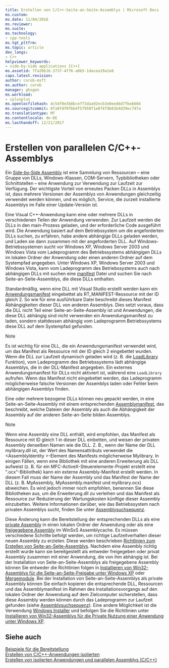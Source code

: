 ```yaml
---
title: Erstellen von C/C++-Seite-an-Seite-Assemblys | Microsoft Docs
ms.custom: 
ms.date: 11/04/2016
ms.reviewer: 
ms.suite: 
ms.technology:
- cpp-tools
ms.tgt_pltfrm: 
ms.topic: article
dev_langs:
- C++
helpviewer_keywords:
- side-by-side applications [C++]
ms.assetid: 7fa20b16-3737-4f76-a0b5-1dacea19a1e8
caps.latest.revision: 
author: corob-msft
ms.author: corob
manager: ghogen
ms.workload:
- cplusplus
ms.openlocfilehash: 4c54f0e3b8bceff3daa92ecb3e0ee46d7fbeb666
ms.sourcegitcommit: 8fa8fdf0fbb4f57950f1e8f4f9b81b4d39ec7d7a
ms.translationtype: MT
ms.contentlocale: de-DE
ms.lasthandoff: 12/21/2017
---
```

# <a name="building-cc-side-by-side-assemblies"></a>Erstellen von parallelen C/C++-Assemblys
Ein [Side-by-Side Assembly](http://msdn.microsoft.com/library/windows/desktop/ff951640) ist eine Sammlung von Ressourcen – eine Gruppe von DLLs, Windows-Klassen, COM-Servern, Typbibliotheken oder Schnittstellen – eine Anwendung zur Verwendung zur Laufzeit zur Verfügung. Der wichtigste Vorteil von erneutes Packen DLLs in Assemblys ist, dass mehrere Versionen der Assemblys von Anwendungen gleichzeitig verwendet werden können, und es möglich, Service, die zurzeit installierte Assemblys im Falle einer Update-Version ist.  
  
 Eine Visual C++-Anwendung kann eine oder mehrere DLLs in verschiedenen Teilen der Anwendung verwenden. Zur Laufzeit werden die DLLs in den main-Prozess geladen, und der erforderliche Code ausgeführt wird. Die Anwendung basiert auf dem Betriebssystem um die angeforderten DLLs suchen, zu erfahren, habe andere abhängige DLLs geladen werden, und Laden sie dann zusammen mit der angeforderten DLL. Auf Windows-Betriebssystemen sucht vor Windows XP, Windows Server 2003 und Windows Vista vom Ladeprogramm des Betriebssystems abhängigen DLLs im lokalen Ordner der Anwendung oder einen anderen Ordner auf dem Systempfad angegeben. Unter Windows XP, Windows Server 2003 und Windows Vista, kann vom Ladeprogramm des Betriebssystems auch nach abhängigen DLLs mit suchen eine [manifest](http://msdn.microsoft.com/library/windows/desktop/aa375365) Datei und suchen Sie nach Seite-an-Seite-Assemblys, die diese DLLs enthalten.  
  
 Standardmäßig, wenn eine DLL mit Visual Studio erstellt werden kann ein [Anwendungsmanifest](http://msdn.microsoft.com/library/windows/desktop/aa374191) eingebettet als RT_MANIFEST-Ressource mit der ID gleich 2. So wie für eine ausführbare Datei beschreibt dieses Manifest Abhängigkeiten dieser DLL von anderen Assemblys. Dies setzt voraus, dass die DLL nicht Teil einer Seite-an-Seite-Assembly ist und Anwendungen, die diese DLL abhängig sind nicht verwenden ein Anwendungsmanifest zu laden, sondern stattdessen abhängig vom Ladeprogramm Betriebssystems diese DLL auf dem Systempfad gefunden.  
  
> [!NOTE]
>  Es ist wichtig für eine DLL, die ein Anwendungsmanifest verwendet wird, um das Manifest als Ressource mit der ID gleich 2 eingebettet wurden. Wenn die DLL zur Laufzeit dynamisch geladen wird (z. B. die [LoadLibrary](http://msdn.microsoft.com/library/windows/desktop/ms684175) Funktion), vom Ladeprogramm des Betriebssystems lädt abhängige Assemblys, die in der DLL-Manifest angegeben. Ein externes Anwendungsmanifest für DLLs nicht aktiviert ist, während eine `LoadLibrary` aufrufen. Wenn das Manifest nicht eingebettet werden, das Ladeprogramm möglicherweise falsche Versionen der Assemblys laden oder Fehler beim abhängigen Assemblys finden.  
  
 Eine oder mehrere bezogene DLLs können neu gepackt werden, in eine Seite-an-Seite-Assembly mit einem entsprechenden [Assemblymanifest](http://msdn.microsoft.com/library/windows/desktop/aa374219), das beschreibt, welche Dateien der Assembly als auch die Abhängigkeit der Assembly auf der anderen Seite-an-Seite bilden Assemblys.  
  
> [!NOTE]
>  Wenn eine Assembly eine DLL enthält, wird empfohlen, das Manifest als Ressource mit ID gleich 1 in dieser DLL einbetten, und weisen der privaten Assembly denselben Namen wie die DLL. Z. B., wenn der Name der DLL mylibrary.dll ist, der Wert des Namensattributs verwendet die \<AssemblyIdentity >-Element des Manifests möglicherweise Mylibrary. In einigen Fällen, wenn eine Bibliothek mit eine anderen Erweiterung als DLL aufweist (z. B. für ein MFC-ActiveX-Steuerelemente-Projekt erstellt eine ".ocx"-Bibliothek) kann ein externe Assembly-Manifest erstellt werden. In diesem Fall muss der Name der Assembly und das Manifest der Name der DLL (z. B. MyAssembly, MyAssembly.manifest und mylibrary.ocx) abweichen. Es wird jedoch immer noch empfohlen, benennen Sie diese Bibliotheken aus, um die Erweiterung.dll zu verleihen und das Manifest als Ressource zur Reduzierung der Wartungskosten künftige dieser Assembly einzubetten. Weitere Informationen darüber, wie das Betriebssystem nach privaten Assemblys sucht, finden Sie unter [Assemblysuchsequenz](http://msdn.microsoft.com/library/windows/desktop/aa374224).  
  
 Diese Änderung kann die Bereitstellung der entsprechenden DLLs als eine [private Assembly](http://msdn.microsoft.com/library/windows/desktop/aa370850) in einen lokalen Ordner der Anwendung oder als eine [freigegebene Assembly](http://msdn.microsoft.com/library/windows/desktop/aa371839) im WinSxS Assemblycache. Es müssen verschiedene Schritte befolgt werden, um richtige Laufzeitverhalten dieser neuen Assembly zu erzielen. Diese werden beschrieben [Richtlinien zum Erstellen von Seite-an-Seite-Assemblys](http://msdn.microsoft.com/library/windows/desktop/aa375155). Nachdem eine Assembly richtig erstellt wurde kann sie bereitgestellt als entweder freigegeben oder privat Assembly zusammen mit einer Anwendung, die von ihm abhängig ist. Bei der Installation von Seite-an-Seite-Assemblys als freigegebene Assembly können Sie entweder die Richtlinien folgen in [Installieren von Win32-Assemblys für die Seite-an-Seite-Freigabe unter Windows XP](http://msdn.microsoft.com/library/windows/desktop/aa369532) oder [Mergemodule](http://msdn.microsoft.com/library/windows/desktop/aa369820). Bei der Installation von Seite-an-Seite-Assemblys als private Assembly können Sie einfach kopieren die entsprechende DLL, Ressourcen und das Assemblymanifest im Rahmen des Installationsvorgangs auf den lokalen Ordner der Anwendung auf dem Zielcomputer sicherstellen, dass diese Assembly werden können durch das Ladeprogramm zur Laufzeit gefunden (siehe [Assemblysuchsequenz](http://msdn.microsoft.com/library/windows/desktop/aa374224)). Eine andere Möglichkeit ist die Verwendung [Windows Installer](http://msdn.microsoft.com/library/windows/desktop/cc185688) und befolgen Sie die Richtlinien unter [Installieren von Win32-Assemblys für die Private Nutzung einer Anwendung unter Windows XP](http://msdn.microsoft.com/library/windows/desktop/aa369534).  
  
## <a name="see-also"></a>Siehe auch  
 [Beispiele für die Bereitstellung](../ide/deployment-examples.md)   
 [Erstellen von C/C++-Anwendungen isolierten](../build/building-c-cpp-isolated-applications.md)   
 [Erstellen von isolierten Anwendungen und parallelen Assemblys (C/C++)](../build/building-c-cpp-isolated-applications-and-side-by-side-assemblies.md)
